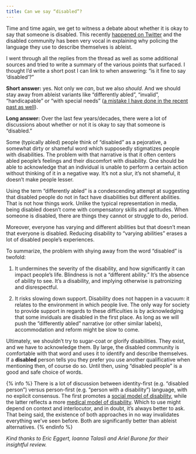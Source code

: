 ```yaml
---
title: Can we say “disabled”?
---
```


Time and time again, we get to witness a debate about whether it is okay to say that someone is disabled. This recently [happened on Twitter](https://twitter.com/MargoHannon/status/1458559790121111564?s=20) and the disabled community has been very vocal in explaining why policing the language they use to describe themselves is ableist.

I went through all the replies from the thread as well as some additional sources and tried to write a summary of the various points that surfaced. I thought I’d write a short post I can link to when answering: “is it fine to say ‘disabled’?”

**Short answer:** yes. Not only we _can_, but we also _should_. And we should stay away from ableist variants like “differently abled”, “invalid”, “handicapable” or “with special needs” ([a mistake I have done in the recent past as well](https://twitter.com/search?q=from%3A%40kittygiraudel%20special%20needs&src=typed_query)).

**Long answer:** Over the last few years/decades, there were a lot of discussions about whether or not it is okay to say that someone is “disabled.”

Some (typically abled) people think of “disabled” as a pejorative, a somewhat dirty or shameful word which supposedly stigmatizes people with disabilities. The problem with that narrative is that it often centers abled people’s feelings and their discomfort with disability. One should be able to acknowledge that an individual is unable to perform a certain action without thinking of it in a negative way. It’s not a slur, it’s not shameful, it doesn’t make people lesser. 

Using the term “differently abled” is a condescending attempt at suggesting that disabled people do not in fact have disabilities but different abilities. That is not how things work. Unlike the typical representation in media, being disabled doesn’t come with compensatory skills and aptitudes. When someone is disabled, there are things they cannot or struggle to do, period. 

Moreover, everyone has varying and different abilities but that doesn’t mean that everyone is disabled. Reducing disability to “varying abilities” erases a lot of disabled people’s experiences.

To summarize, the problem with shying away from the word “disabled” is twofold: 

1. It undermines the severity of the disability, and how significantly it can impact people’s life. Blindness is not a “different ability.” It’s the absence of ability to see. It’s a disability, and implying otherwise is patronizing and disrespectful.

2. It risks slowing down support. Disability does not happen in a vacuum: it relates to the environment in which people live. The only way for society to provide support in regards to these difficulties is by acknowledging that some inviduals are disabled in the first place. As long as we will push the “differently abled” narrative (or other similar labels), accommodation and reform might be slow to come.

Ultimately, we shouldn’t try to sugar-coat or glorify disabilities. They exist, and we have to acknowledge them. By large, the disabled community is comfortable with that word and uses it to identify and describe themselves. If a **disabled** person tells you they prefer you use another qualificative when mentioning then, of course do so. Until then, using “disabled people” is a good and safe choice of words. 

{% info %}
There is a lot of discussion between identity-first (e.g. “disabled person”) versus person-first (e.g. “person with a disability”) language, with no explicit consensus. The first promotes a [social model of disability](https://en.wikipedia.org/wiki/Social_model_of_disability), while the latter reflects a more [medical model of disability](https://en.wikipedia.org/wiki/Medical_model_of_disability). Which to use might depend on context and interlocutor, and in doubt, it’s always better to ask. That being said, the existence of both approaches in no way invalidates everything we’ve seen before. Both are significantly better than ableist alternatives.
{% endinfo %}

_Kind thanks to Eric Eggert, Ioanna Talasli and Ariel Burone for their insightful review._
